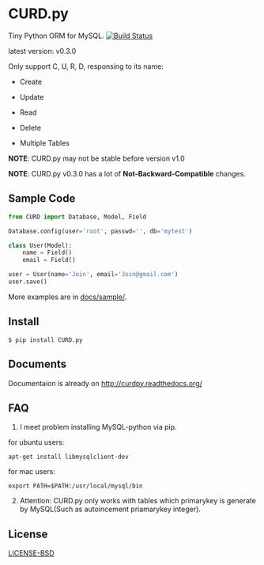 CURD.py
=======

Tiny Python ORM for MySQL.
[![Build Status](https://travis-ci.org/hit9/CURD.py.png?branch=master)](https://travis-ci.org/hit9/CURD.py)

latest version: v0.3.0

Only support C, U, R, D, responsing to its name:

- Create

- Update

- Read

- Delete

- Multiple Tables

**NOTE**: CURD.py may not be stable before version v1.0

**NOTE**: CURD.py v0.3.0 has a lot of **Not-Backward-Compatible** changes.

Sample Code
-----------

```python
from CURD import Database, Model, Field

Database.config(user='root', passwd='', db='mytest')

class User(Model):
    name = Field()
    email = Field()

user = User(name='Join', email='Join@gmail.com')
user.save()
```

More examples are in [docs/sample/](http://github.com/hit9/CURD.py/tree/master/docs/sample).

Install
-------

    $ pip install CURD.py

Documents
---------

Documentaion is already on http://curdpy.readthedocs.org/

FAQ
---

1. I meet problem installing MySQL-python via pip.

  for ubuntu users:
  ```
  apt-get install libmysqlclient-dev
  ```

  for mac users:
  ```
  export PATH=$PATH:/usr/local/mysql/bin
  ```

2. Attention: CURD.py only works with tables which primarykey is generate by MySQL(Such as autoincement priamarykey integer).

License
-------

[LICENSE-BSD](https://github.com/hit9/CURD.py/blob/master/LICENSE-BSD)
